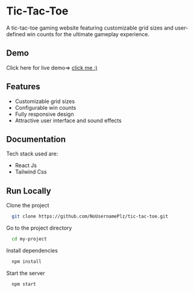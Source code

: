 
# Tic-Tac-Toe

A tic-tac-toe gaming website featuring customizable grid sizes and user-defined win counts for the ultimate gameplay experience.


## Demo

Click here for live demo=> [click me :)](https://6652446d620e7fa8a14d8fd7--magenta-cajeta-92fb4b.netlify.app/)


## Features

- Customizable grid sizes
- Configurable win counts
- Fully responsive design
- Attractive user interface and sound effects


## Documentation

Tech stack used are:
- React Js
- Tailwind Css


## Run Locally

Clone the project

```bash
  git clone https://github.com/NoUsernamePlz/tic-tac-toe.git
```

Go to the project directory

```bash
  cd my-project
```

Install dependencies

```bash
  npm install
```

Start the server

```bash
  npm start
```


